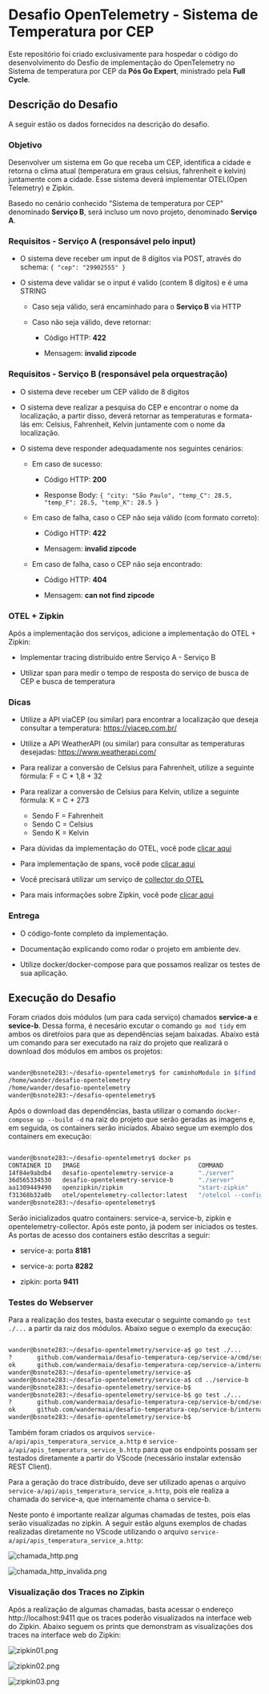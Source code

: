 # Desafio OpenTelemetry - Sistema de Temperatura por CEP

Este repositório foi criado exclusivamente para hospedar o código do desenvolvimento do Desfio de implementação do OpenTelemetry no Sistema de temperatura por CEP da **Pós Go Expert**, ministrado pela **Full Cycle**.

## Descrição do Desafio

A seguir estão os dados fornecidos na descrição do desafio.


### Objetivo

Desenvolver um sistema em Go que receba um CEP, identifica a cidade e retorna o clima atual (temperatura em graus celsius, fahrenheit e kelvin) juntamente com a cidade. Esse sistema deverá implementar OTEL(Open Telemetry) e Zipkin.

Basedo no cenário conhecido "Sistema de temperatura por CEP" denominado **Serviço B**, será incluso um novo projeto, denominado **Serviço A**.

### Requisitos - Serviço A (responsável pelo input)

- O sistema deve receber um input de 8 dígitos via POST, através do schema:  `{ "cep": "29902555" }`

- O sistema deve validar se o input é valido (contem 8 dígitos) e é uma STRING
    - Caso seja válido, será encaminhado para o **Serviço B** via HTTP
    
    - Caso não seja válido, deve retornar:
        - Código HTTP: **422**

        - Mensagem: **invalid zipcode**

### Requisitos - Serviço B (responsável pela orquestração)

- O sistema deve receber um CEP válido de 8 digitos

- O sistema deve realizar a pesquisa do CEP e encontrar o nome da localização, a partir disso, deverá retornar as temperaturas e formata-lás em: Celsius, Fahrenheit, Kelvin juntamente com o nome da localização.

- O sistema deve responder adequadamente nos seguintes cenários:
    - Em caso de sucesso:
        - Código HTTP: **200**

        - Response Body: `{ "city: "São Paulo", "temp_C": 28.5, "temp_F": 28.5, "temp_K": 28.5 }`
    - Em caso de falha, caso o CEP não seja válido (com formato correto):

        - Código HTTP: **422**

        - Mensagem: **invalid zipcode**
    - Em caso de falha, caso o CEP não seja encontrado:
        - Código HTTP: **404**

        - Mensagem: **can not find zipcode**


### OTEL + Zipkin

Após a implementação dos serviços, adicione a implementação do OTEL + Zipkin:

- Implementar tracing distribuído entre Serviço A - Serviço B

- Utilizar span para medir o tempo de resposta do serviço de busca de CEP e busca de temperatura

### Dicas

- Utilize a API viaCEP (ou similar) para encontrar a localização que deseja consultar a temperatura: https://viacep.com.br/

- Utilize a API WeatherAPI (ou similar) para consultar as temperaturas desejadas: https://www.weatherapi.com/

- Para realizar a conversão de Celsius para Fahrenheit, utilize a seguinte fórmula: F = C * 1,8 + 32

- Para realizar a conversão de Celsius para Kelvin, utilize a seguinte fórmula: K = C + 273
    - Sendo F = Fahrenheit
    - Sendo C = Celsius
    - Sendo K = Kelvin
- Para dúvidas da implementação do OTEL, você pode [clicar aqui](https://opentelemetry.io/docs/languages/go/getting-started/)
- Para implementação de spans, você pode [clicar aqui](https://opentelemetry.io/docs/languages/go/instrumentation/#creating-spans)
- Você precisará utilizar um serviço de [collector do OTEL](https://opentelemetry.io/docs/collector/quick-start/)
- Para mais informações sobre Zipkin, você pode [clicar aqui](https://zipkin.io/)


### Entrega


- O código-fonte completo da implementação.

- Documentação explicando como rodar o projeto em ambiente dev.

- Utilize docker/docker-compose para que possamos realizar os testes de sua aplicação.


## Execução do Desafio


Foram criados dois módulos (um para cada serviço) chamados **service-a** e **sevice-b**. Dessa forma, é necesário excutar o comando `go mod tidy` em ambos os diretŕoios para que as dependências sejam baixadas. Abaixo está um comando para ser executado na raiz do projeto que realizará o download dos módulos em ambos os projetos:

```bash

wander@bsnote283:~/desafio-opentelemetry$ for caminhoModulo in $(find . -name go.mod); do cd $(dirname ${caminhoModulo}); go mod tidy; cd - ; done
/home/wander/desafio-opentelemetry
/home/wander/desafio-opentelemetry
wander@bsnote283:~/desafio-opentelemetry$ 

```

Após o download das dependências, basta utilizar o comando `docker-compose up --build -d` na raiz do projeto que serão geradas as imagens e, em seguida, os containers serão iniciados. Abaixo segue um exemplo dos containers em execução:

```bash

wander@bsnote283:~/desafio-opentelemetry$ docker ps
CONTAINER ID   IMAGE                                 COMMAND                  CREATED              STATUS                        PORTS                                                                                                                       NAMES
14f84e9abdb4   desafio-opentelemetry-service-a       "./server"               About a minute ago   Up About a minute             0.0.0.0:8181->8181/tcp, :::8181->8181/tcp                                                                                   service-a
36d565334530   desafio-opentelemetry-service-b       "./server"               About a minute ago   Up About a minute             0.0.0.0:8282->8282/tcp, :::8282->8282/tcp                                                                                   service-b
aa1309449490   openzipkin/zipkin                     "start-zipkin"           About a minute ago   Up About a minute (healthy)   9410/tcp, 0.0.0.0:9411->9411/tcp, :::9411->9411/tcp                                                                         zipkin
f31368b32a0b   otel/opentelemetry-collector:latest   "/otelcol --config=/…"   About a minute ago   Up About a minute             0.0.0.0:4317->4317/tcp, :::4317->4317/tcp, 0.0.0.0:8888-8889->8888-8889/tcp, :::8888-8889->8888-8889/tcp, 55678-55679/tcp   desafio-opentelemetry-otel-collector-1
wander@bsnote283:~/desafio-opentelemetry$ 

```
Serão inicializados quatro containers: service-a, service-b, zipkin e opentelemetry-collector. Após este ponto, já podem ser iniciados os testes. As portas de acesso dos containers estão descritas a seguir:

- service-a: porta **8181**

- service-a: porta **8282**

- zipkin: porta **9411**


### Testes do Webserver


Para a realização dos testes, basta executar o seguinte comando `go test ./...` a partir da raiz dos módulos. Abaixo segue o exemplo da execução:


```bash

wander@bsnote283:~/desafio-opentelemetry/service-a$ go test ./... 
?   	github.com/wandermaia/desafio-temperatura-cep/service-a/cmd/server	[no test files]
ok  	github.com/wandermaia/desafio-temperatura-cep/service-a/internal/infra/webserver/handlers	0.003s
wander@bsnote283:~/desafio-opentelemetry/service-a$ 
wander@bsnote283:~/desafio-opentelemetry/service-a$ cd ../service-b
wander@bsnote283:~/desafio-opentelemetry/service-b$ 
wander@bsnote283:~/desafio-opentelemetry/service-b$ go test ./... 
?   	github.com/wandermaia/desafio-temperatura-cep/service-b/cmd/server	[no test files]
ok  	github.com/wandermaia/desafio-temperatura-cep/service-b/internal/infra/webserver/handlers	0.841s
wander@bsnote283:~/desafio-opentelemetry/service-b$ 

```

Também foram criados os arquivos `service-a/api/apis_temperatura_service_a.http` e `service-a/api/apis_temperatura_service_b.http` para que os endpoints possam ser testados diretamente a partir do VScode (necessário instalar extensão REST Client). 

Para a geração do trace distribuído, deve ser utilizado apenas o arquivo `service-a/api/apis_temperatura_service_a.http`, pois ele realiza a chamada do service-a, que internamente chama o service-b.

Neste ponto é importante realizar algumas chamadas de testes, pois elas serão visualizadas no zipkin. A seguir estão alguns exemplos de chadas realizadas diretamente no VScode utilizando o arquivo `service-a/api/apis_temperatura_service_a.http`:

![chamada_http.png](/.img/chamada_http.png)


![chamada_http_invalida.png](/.img/chamada_http_invalida.png)


### Visualização dos Traces no Zipkin


Após a realização de algumas chamadas, basta acessar o endereço http://localhost:9411 que os traces poderão visualizados na interface web do Zipkin. Abaixo seguem os prints que demonstram as visualizações dos traces na interface web do Zipkin:


![zipkin01.png](/.img/zipkin01.png)


![zipkin02.png](/.img/zipkin02.png)


![zipkin03.png](/.img/zipkin03.png)

